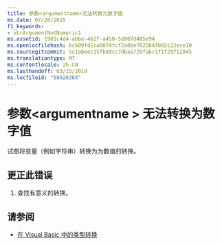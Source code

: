 ```yaml
---
title: 参数<argumentname>无法转换为数字值
ms.date: 07/20/2015
f1_keywords:
- vbrArgumentNotNumeric1
ms.assetid: 1901c4d4-abbe-462f-a450-5d907d485e94
ms.openlocfilehash: bc609fd1ca0874fcf2a8be7825b4fb92c22ece10
ms.sourcegitcommit: 5c1abeec15fbddcc7dbaa729fabc1f1f29f12045
ms.translationtype: MT
ms.contentlocale: zh-CN
ms.lasthandoff: 03/15/2019
ms.locfileid: "58028384"
---
```

# <a name="argument-argumentname-cannot-be-converted-to-a-numeric-value"></a>参数\<argumentname > 无法转换为数字值
试图将变量（例如字符串）转换为为数值的转换。  
  
## <a name="to-correct-this-error"></a>更正此错误  
  
1.  查找有意义的转换。  
  
## <a name="see-also"></a>请参阅

- [在 Visual Basic 中的类型转换](../../visual-basic/programming-guide/language-features/data-types/type-conversions.md)
